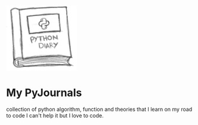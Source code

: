 ![pyjournal](./Python_Book_Logo.png)

# My PyJournals

collection of python algorithm, function and theories that I learn on my road to code
I can't help it but I love to code. 

